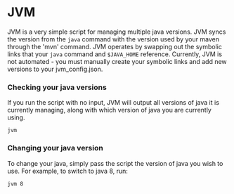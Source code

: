# JVM
JVM is a very simple script for managing multiple java versions. JVM syncs the version from the `java` command with the version used by your maven through the 'mvn' command. JVM operates by swapping out the symbolic links that your `java` command and `$JAVA_HOME` reference. Currently, JVM is not automated - you must manually create your symbolic links and add new versions to your jvm_config.json.  

### Checking your java versions
If you run the script with no input, JVM will output all versions of java it is currently managing, along with which version of java you are currently using.
```
jvm
```

### Changing your java version
To change your java, simply pass the script the version of java you wish to use. For example, to switch to java 8, run:
```
jvm 8
```
